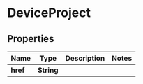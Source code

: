 

# DeviceProject


## Properties

| Name | Type | Description | Notes |
|------------ | ------------- | ------------- | -------------|
|**href** | **String** |  |  |



